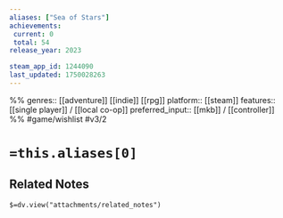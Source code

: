 ```yaml
---
aliases: ["Sea of Stars"]
achievements:
 current: 0
 total: 54
release_year: 2023

steam_app_id: 1244090
last_updated: 1750028263
---
```

%%
genres:: [[adventure]] [[indie]] [[rpg]]
platform:: [[steam]]
features:: [[single player]] / [[local co-op]]
preferred_input:: [[mkb]] / [[controller]]
%%
#game/wishlist
#v3/2

# `=this.aliases[0]`
## Related Notes
`$=dv.view("attachments/related_notes")`
